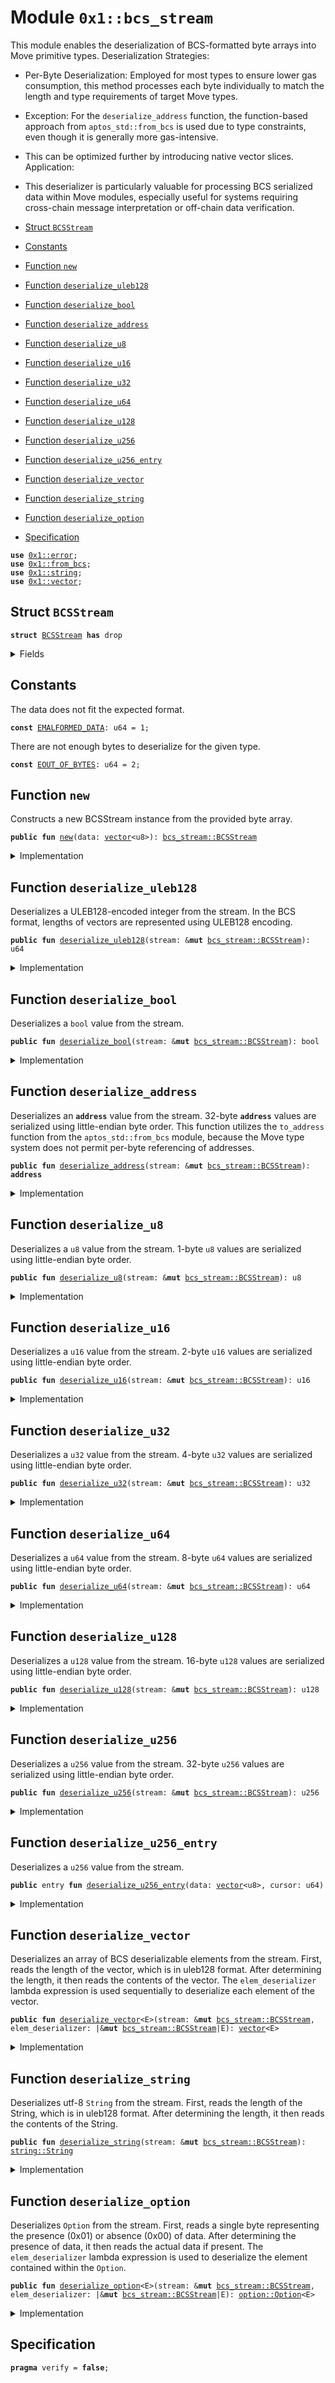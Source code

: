 
<a id="0x1_bcs_stream"></a>

# Module `0x1::bcs_stream`

This module enables the deserialization of BCS-formatted byte arrays into Move primitive types.
Deserialization Strategies:
- Per-Byte Deserialization: Employed for most types to ensure lower gas consumption, this method processes each byte
individually to match the length and type requirements of target Move types.
- Exception: For the <code>deserialize_address</code> function, the function-based approach from <code>aptos_std::from_bcs</code> is used
due to type constraints, even though it is generally more gas-intensive.
- This can be optimized further by introducing native vector slices.
Application:
- This deserializer is particularly valuable for processing BCS serialized data within Move modules,
especially useful for systems requiring cross-chain message interpretation or off-chain data verification.


-  [Struct `BCSStream`](#0x1_bcs_stream_BCSStream)
-  [Constants](#@Constants_0)
-  [Function `new`](#0x1_bcs_stream_new)
-  [Function `deserialize_uleb128`](#0x1_bcs_stream_deserialize_uleb128)
-  [Function `deserialize_bool`](#0x1_bcs_stream_deserialize_bool)
-  [Function `deserialize_address`](#0x1_bcs_stream_deserialize_address)
-  [Function `deserialize_u8`](#0x1_bcs_stream_deserialize_u8)
-  [Function `deserialize_u16`](#0x1_bcs_stream_deserialize_u16)
-  [Function `deserialize_u32`](#0x1_bcs_stream_deserialize_u32)
-  [Function `deserialize_u64`](#0x1_bcs_stream_deserialize_u64)
-  [Function `deserialize_u128`](#0x1_bcs_stream_deserialize_u128)
-  [Function `deserialize_u256`](#0x1_bcs_stream_deserialize_u256)
-  [Function `deserialize_u256_entry`](#0x1_bcs_stream_deserialize_u256_entry)
-  [Function `deserialize_vector`](#0x1_bcs_stream_deserialize_vector)
-  [Function `deserialize_string`](#0x1_bcs_stream_deserialize_string)
-  [Function `deserialize_option`](#0x1_bcs_stream_deserialize_option)
-  [Specification](#@Specification_1)


<pre><code><b>use</b> <a href="../../move-stdlib/doc/error.md#0x1_error">0x1::error</a>;
<b>use</b> <a href="from_bcs.md#0x1_from_bcs">0x1::from_bcs</a>;
<b>use</b> <a href="../../move-stdlib/doc/string.md#0x1_string">0x1::string</a>;
<b>use</b> <a href="../../move-stdlib/doc/vector.md#0x1_vector">0x1::vector</a>;
</code></pre>



<a id="0x1_bcs_stream_BCSStream"></a>

## Struct `BCSStream`



<pre><code><b>struct</b> <a href="bcs_stream.md#0x1_bcs_stream_BCSStream">BCSStream</a> <b>has</b> drop
</code></pre>



<details>
<summary>Fields</summary>


<dl>
<dt>
<code>data: <a href="../../move-stdlib/doc/vector.md#0x1_vector">vector</a>&lt;u8&gt;</code>
</dt>
<dd>
 Byte buffer containing the serialized data.
</dd>
<dt>
<code>cur: u64</code>
</dt>
<dd>
 Cursor indicating the current position in the byte buffer.
</dd>
</dl>


</details>

<a id="@Constants_0"></a>

## Constants


<a id="0x1_bcs_stream_EMALFORMED_DATA"></a>

The data does not fit the expected format.


<pre><code><b>const</b> <a href="bcs_stream.md#0x1_bcs_stream_EMALFORMED_DATA">EMALFORMED_DATA</a>: u64 = 1;
</code></pre>



<a id="0x1_bcs_stream_EOUT_OF_BYTES"></a>

There are not enough bytes to deserialize for the given type.


<pre><code><b>const</b> <a href="bcs_stream.md#0x1_bcs_stream_EOUT_OF_BYTES">EOUT_OF_BYTES</a>: u64 = 2;
</code></pre>



<a id="0x1_bcs_stream_new"></a>

## Function `new`

Constructs a new BCSStream instance from the provided byte array.


<pre><code><b>public</b> <b>fun</b> <a href="bcs_stream.md#0x1_bcs_stream_new">new</a>(data: <a href="../../move-stdlib/doc/vector.md#0x1_vector">vector</a>&lt;u8&gt;): <a href="bcs_stream.md#0x1_bcs_stream_BCSStream">bcs_stream::BCSStream</a>
</code></pre>



<details>
<summary>Implementation</summary>


<pre><code><b>public</b> <b>fun</b> <a href="bcs_stream.md#0x1_bcs_stream_new">new</a>(data: <a href="../../move-stdlib/doc/vector.md#0x1_vector">vector</a>&lt;u8&gt;): <a href="bcs_stream.md#0x1_bcs_stream_BCSStream">BCSStream</a> {
    <a href="bcs_stream.md#0x1_bcs_stream_BCSStream">BCSStream</a> {
        data,
        cur: 0,
    }
}
</code></pre>



</details>

<a id="0x1_bcs_stream_deserialize_uleb128"></a>

## Function `deserialize_uleb128`

Deserializes a ULEB128-encoded integer from the stream.
In the BCS format, lengths of vectors are represented using ULEB128 encoding.


<pre><code><b>public</b> <b>fun</b> <a href="bcs_stream.md#0x1_bcs_stream_deserialize_uleb128">deserialize_uleb128</a>(stream: &<b>mut</b> <a href="bcs_stream.md#0x1_bcs_stream_BCSStream">bcs_stream::BCSStream</a>): u64
</code></pre>



<details>
<summary>Implementation</summary>


<pre><code><b>public</b> <b>fun</b> <a href="bcs_stream.md#0x1_bcs_stream_deserialize_uleb128">deserialize_uleb128</a>(stream: &<b>mut</b> <a href="bcs_stream.md#0x1_bcs_stream_BCSStream">BCSStream</a>): u64 {
    <b>let</b> res = 0;
    <b>let</b> shift = 0;

    <b>while</b> (stream.cur &lt; stream.data.length()) {
        <b>let</b> byte = stream.data[stream.cur];
        stream.cur += 1;

        <b>let</b> val = ((byte & 0x7f) <b>as</b> u64);
        <b>if</b> (((val &lt;&lt; shift) &gt;&gt; shift) != val) {
            <b>abort</b> <a href="../../move-stdlib/doc/error.md#0x1_error_invalid_argument">error::invalid_argument</a>(<a href="bcs_stream.md#0x1_bcs_stream_EMALFORMED_DATA">EMALFORMED_DATA</a>)
        };
        res |= (val &lt;&lt; shift);

        <b>if</b> ((byte & 0x80) == 0) {
            <b>if</b> (shift &gt; 0 && val == 0) {
                <b>abort</b> <a href="../../move-stdlib/doc/error.md#0x1_error_invalid_argument">error::invalid_argument</a>(<a href="bcs_stream.md#0x1_bcs_stream_EMALFORMED_DATA">EMALFORMED_DATA</a>)
            };
            <b>return</b> res
        };

        shift += 7;
        <b>if</b> (shift &gt; 64) {
            <b>abort</b> <a href="../../move-stdlib/doc/error.md#0x1_error_invalid_argument">error::invalid_argument</a>(<a href="bcs_stream.md#0x1_bcs_stream_EMALFORMED_DATA">EMALFORMED_DATA</a>)
        };
    };

    <b>abort</b> <a href="../../move-stdlib/doc/error.md#0x1_error_out_of_range">error::out_of_range</a>(<a href="bcs_stream.md#0x1_bcs_stream_EOUT_OF_BYTES">EOUT_OF_BYTES</a>)
}
</code></pre>



</details>

<a id="0x1_bcs_stream_deserialize_bool"></a>

## Function `deserialize_bool`

Deserializes a <code>bool</code> value from the stream.


<pre><code><b>public</b> <b>fun</b> <a href="bcs_stream.md#0x1_bcs_stream_deserialize_bool">deserialize_bool</a>(stream: &<b>mut</b> <a href="bcs_stream.md#0x1_bcs_stream_BCSStream">bcs_stream::BCSStream</a>): bool
</code></pre>



<details>
<summary>Implementation</summary>


<pre><code><b>public</b> <b>fun</b> <a href="bcs_stream.md#0x1_bcs_stream_deserialize_bool">deserialize_bool</a>(stream: &<b>mut</b> <a href="bcs_stream.md#0x1_bcs_stream_BCSStream">BCSStream</a>): bool {
    <b>assert</b>!(stream.cur &lt; stream.data.length(), <a href="../../move-stdlib/doc/error.md#0x1_error_out_of_range">error::out_of_range</a>(<a href="bcs_stream.md#0x1_bcs_stream_EOUT_OF_BYTES">EOUT_OF_BYTES</a>));
    <b>let</b> byte = stream.data[stream.cur];
    stream.cur += 1;
    <b>if</b> (byte == 0) {
        <b>false</b>
    } <b>else</b> <b>if</b> (byte == 1) {
        <b>true</b>
    } <b>else</b> {
        <b>abort</b> <a href="../../move-stdlib/doc/error.md#0x1_error_invalid_argument">error::invalid_argument</a>(<a href="bcs_stream.md#0x1_bcs_stream_EMALFORMED_DATA">EMALFORMED_DATA</a>)
    }
}
</code></pre>



</details>

<a id="0x1_bcs_stream_deserialize_address"></a>

## Function `deserialize_address`

Deserializes an <code><b>address</b></code> value from the stream.
32-byte <code><b>address</b></code> values are serialized using little-endian byte order.
This function utilizes the <code>to_address</code> function from the <code>aptos_std::from_bcs</code> module,
because the Move type system does not permit per-byte referencing of addresses.


<pre><code><b>public</b> <b>fun</b> <a href="bcs_stream.md#0x1_bcs_stream_deserialize_address">deserialize_address</a>(stream: &<b>mut</b> <a href="bcs_stream.md#0x1_bcs_stream_BCSStream">bcs_stream::BCSStream</a>): <b>address</b>
</code></pre>



<details>
<summary>Implementation</summary>


<pre><code><b>public</b> <b>fun</b> <a href="bcs_stream.md#0x1_bcs_stream_deserialize_address">deserialize_address</a>(stream: &<b>mut</b> <a href="bcs_stream.md#0x1_bcs_stream_BCSStream">BCSStream</a>): <b>address</b> {
    <b>let</b> data = &stream.data;
    <b>let</b> cur = stream.cur;

    <b>assert</b>!(cur + 32 &lt;= data.length(), <a href="../../move-stdlib/doc/error.md#0x1_error_out_of_range">error::out_of_range</a>(<a href="bcs_stream.md#0x1_bcs_stream_EOUT_OF_BYTES">EOUT_OF_BYTES</a>));
    <b>let</b> res = <a href="from_bcs.md#0x1_from_bcs_to_address">from_bcs::to_address</a>(data.slice(cur, cur + 32));

    stream.cur = cur + 32;
    res
}
</code></pre>



</details>

<a id="0x1_bcs_stream_deserialize_u8"></a>

## Function `deserialize_u8`

Deserializes a <code>u8</code> value from the stream.
1-byte <code>u8</code> values are serialized using little-endian byte order.


<pre><code><b>public</b> <b>fun</b> <a href="bcs_stream.md#0x1_bcs_stream_deserialize_u8">deserialize_u8</a>(stream: &<b>mut</b> <a href="bcs_stream.md#0x1_bcs_stream_BCSStream">bcs_stream::BCSStream</a>): u8
</code></pre>



<details>
<summary>Implementation</summary>


<pre><code><b>public</b> <b>fun</b> <a href="bcs_stream.md#0x1_bcs_stream_deserialize_u8">deserialize_u8</a>(stream: &<b>mut</b> <a href="bcs_stream.md#0x1_bcs_stream_BCSStream">BCSStream</a>): u8 {
    <b>let</b> data = &stream.data;
    <b>let</b> cur = stream.cur;

    <b>assert</b>!(cur &lt; data.length(), <a href="../../move-stdlib/doc/error.md#0x1_error_out_of_range">error::out_of_range</a>(<a href="bcs_stream.md#0x1_bcs_stream_EOUT_OF_BYTES">EOUT_OF_BYTES</a>));

    <b>let</b> res = data[cur];

    stream.cur = cur + 1;
    res
}
</code></pre>



</details>

<a id="0x1_bcs_stream_deserialize_u16"></a>

## Function `deserialize_u16`

Deserializes a <code>u16</code> value from the stream.
2-byte <code>u16</code> values are serialized using little-endian byte order.


<pre><code><b>public</b> <b>fun</b> <a href="bcs_stream.md#0x1_bcs_stream_deserialize_u16">deserialize_u16</a>(stream: &<b>mut</b> <a href="bcs_stream.md#0x1_bcs_stream_BCSStream">bcs_stream::BCSStream</a>): u16
</code></pre>



<details>
<summary>Implementation</summary>


<pre><code><b>public</b> <b>fun</b> <a href="bcs_stream.md#0x1_bcs_stream_deserialize_u16">deserialize_u16</a>(stream: &<b>mut</b> <a href="bcs_stream.md#0x1_bcs_stream_BCSStream">BCSStream</a>): u16 {
    <b>let</b> data = &stream.data;
    <b>let</b> cur = stream.cur;

    <b>assert</b>!(cur + 2 &lt;= data.length(), <a href="../../move-stdlib/doc/error.md#0x1_error_out_of_range">error::out_of_range</a>(<a href="bcs_stream.md#0x1_bcs_stream_EOUT_OF_BYTES">EOUT_OF_BYTES</a>));
    <b>let</b> res =
        (data[cur] <b>as</b> u16) |
            ((data[cur + 1] <b>as</b> u16) &lt;&lt; 8)
    ;

    stream.cur += 2;
    res
}
</code></pre>



</details>

<a id="0x1_bcs_stream_deserialize_u32"></a>

## Function `deserialize_u32`

Deserializes a <code>u32</code> value from the stream.
4-byte <code>u32</code> values are serialized using little-endian byte order.


<pre><code><b>public</b> <b>fun</b> <a href="bcs_stream.md#0x1_bcs_stream_deserialize_u32">deserialize_u32</a>(stream: &<b>mut</b> <a href="bcs_stream.md#0x1_bcs_stream_BCSStream">bcs_stream::BCSStream</a>): u32
</code></pre>



<details>
<summary>Implementation</summary>


<pre><code><b>public</b> <b>fun</b> <a href="bcs_stream.md#0x1_bcs_stream_deserialize_u32">deserialize_u32</a>(stream: &<b>mut</b> <a href="bcs_stream.md#0x1_bcs_stream_BCSStream">BCSStream</a>): u32 {
    <b>let</b> data = &stream.data;
    <b>let</b> cur = stream.cur;

    <b>assert</b>!(cur + 4 &lt;= data.length(), <a href="../../move-stdlib/doc/error.md#0x1_error_out_of_range">error::out_of_range</a>(<a href="bcs_stream.md#0x1_bcs_stream_EOUT_OF_BYTES">EOUT_OF_BYTES</a>));
    <b>let</b> res =
        (data[cur] <b>as</b> u32) |
            ((data[cur + 1] <b>as</b> u32) &lt;&lt; 8) |
            ((data[cur + 2] <b>as</b> u32) &lt;&lt; 16) |
            ((data[cur + 3] <b>as</b> u32) &lt;&lt; 24)
    ;

    stream.cur += 4;
    res
}
</code></pre>



</details>

<a id="0x1_bcs_stream_deserialize_u64"></a>

## Function `deserialize_u64`

Deserializes a <code>u64</code> value from the stream.
8-byte <code>u64</code> values are serialized using little-endian byte order.


<pre><code><b>public</b> <b>fun</b> <a href="bcs_stream.md#0x1_bcs_stream_deserialize_u64">deserialize_u64</a>(stream: &<b>mut</b> <a href="bcs_stream.md#0x1_bcs_stream_BCSStream">bcs_stream::BCSStream</a>): u64
</code></pre>



<details>
<summary>Implementation</summary>


<pre><code><b>public</b> <b>fun</b> <a href="bcs_stream.md#0x1_bcs_stream_deserialize_u64">deserialize_u64</a>(stream: &<b>mut</b> <a href="bcs_stream.md#0x1_bcs_stream_BCSStream">BCSStream</a>): u64 {
    <b>let</b> data = &stream.data;
    <b>let</b> cur = stream.cur;

    <b>assert</b>!(cur + 8 &lt;= data.length(), <a href="../../move-stdlib/doc/error.md#0x1_error_out_of_range">error::out_of_range</a>(<a href="bcs_stream.md#0x1_bcs_stream_EOUT_OF_BYTES">EOUT_OF_BYTES</a>));
    <b>let</b> res =
        (data[cur] <b>as</b> u64) |
            ((data[cur + 1] <b>as</b> u64) &lt;&lt; 8) |
            ((data[cur + 2] <b>as</b> u64) &lt;&lt; 16) |
            ((data[cur + 3] <b>as</b> u64) &lt;&lt; 24) |
            ((data[cur + 4] <b>as</b> u64) &lt;&lt; 32) |
            ((data[cur + 5] <b>as</b> u64) &lt;&lt; 40) |
            ((data[cur + 6] <b>as</b> u64) &lt;&lt; 48) |
            ((data[cur + 7] <b>as</b> u64) &lt;&lt; 56)
    ;

    stream.cur += 8;
    res
}
</code></pre>



</details>

<a id="0x1_bcs_stream_deserialize_u128"></a>

## Function `deserialize_u128`

Deserializes a <code>u128</code> value from the stream.
16-byte <code>u128</code> values are serialized using little-endian byte order.


<pre><code><b>public</b> <b>fun</b> <a href="bcs_stream.md#0x1_bcs_stream_deserialize_u128">deserialize_u128</a>(stream: &<b>mut</b> <a href="bcs_stream.md#0x1_bcs_stream_BCSStream">bcs_stream::BCSStream</a>): u128
</code></pre>



<details>
<summary>Implementation</summary>


<pre><code><b>public</b> <b>fun</b> <a href="bcs_stream.md#0x1_bcs_stream_deserialize_u128">deserialize_u128</a>(stream: &<b>mut</b> <a href="bcs_stream.md#0x1_bcs_stream_BCSStream">BCSStream</a>): u128 {
    <b>let</b> data = &stream.data;
    <b>let</b> cur = stream.cur;

    <b>assert</b>!(cur + 16 &lt;= data.length(), <a href="../../move-stdlib/doc/error.md#0x1_error_out_of_range">error::out_of_range</a>(<a href="bcs_stream.md#0x1_bcs_stream_EOUT_OF_BYTES">EOUT_OF_BYTES</a>));
    <b>let</b> res =
        (data[cur] <b>as</b> u128) |
            ((data[cur + 1] <b>as</b> u128) &lt;&lt; 8) |
            ((data[cur + 2] <b>as</b> u128) &lt;&lt; 16) |
            ((data[cur + 3] <b>as</b> u128) &lt;&lt; 24) |
            ((data[cur + 4] <b>as</b> u128) &lt;&lt; 32) |
            ((data[cur + 5] <b>as</b> u128) &lt;&lt; 40) |
            ((data[cur + 6] <b>as</b> u128) &lt;&lt; 48) |
            ((data[cur + 7] <b>as</b> u128) &lt;&lt; 56) |
            ((data[cur + 8] <b>as</b> u128) &lt;&lt; 64) |
            ((data[cur + 9] <b>as</b> u128) &lt;&lt; 72) |
            ((data[cur + 10] <b>as</b> u128) &lt;&lt; 80) |
            ((data[cur + 11] <b>as</b> u128) &lt;&lt; 88) |
            ((data[cur + 12] <b>as</b> u128) &lt;&lt; 96) |
            ((data[cur + 13] <b>as</b> u128) &lt;&lt; 104) |
            ((data[cur + 14] <b>as</b> u128) &lt;&lt; 112) |
            ((data[cur + 15] <b>as</b> u128) &lt;&lt; 120)
    ;

    stream.cur += 16;
    res
}
</code></pre>



</details>

<a id="0x1_bcs_stream_deserialize_u256"></a>

## Function `deserialize_u256`

Deserializes a <code>u256</code> value from the stream.
32-byte <code>u256</code> values are serialized using little-endian byte order.


<pre><code><b>public</b> <b>fun</b> <a href="bcs_stream.md#0x1_bcs_stream_deserialize_u256">deserialize_u256</a>(stream: &<b>mut</b> <a href="bcs_stream.md#0x1_bcs_stream_BCSStream">bcs_stream::BCSStream</a>): u256
</code></pre>



<details>
<summary>Implementation</summary>


<pre><code><b>public</b> <b>fun</b> <a href="bcs_stream.md#0x1_bcs_stream_deserialize_u256">deserialize_u256</a>(stream: &<b>mut</b> <a href="bcs_stream.md#0x1_bcs_stream_BCSStream">BCSStream</a>): u256 {
    <b>let</b> data = &stream.data;
    <b>let</b> cur = stream.cur;

    <b>assert</b>!(cur + 32 &lt;= data.length(), <a href="../../move-stdlib/doc/error.md#0x1_error_out_of_range">error::out_of_range</a>(<a href="bcs_stream.md#0x1_bcs_stream_EOUT_OF_BYTES">EOUT_OF_BYTES</a>));
    <b>let</b> res =
        (data[cur] <b>as</b> u256) |
            ((data[cur + 1] <b>as</b> u256) &lt;&lt; 8) |
            ((data[cur + 2] <b>as</b> u256) &lt;&lt; 16) |
            ((data[cur + 3] <b>as</b> u256) &lt;&lt; 24) |
            ((data[cur + 4] <b>as</b> u256) &lt;&lt; 32) |
            ((data[cur + 5] <b>as</b> u256) &lt;&lt; 40) |
            ((data[cur + 6] <b>as</b> u256) &lt;&lt; 48) |
            ((data[cur + 7] <b>as</b> u256) &lt;&lt; 56) |
            ((data[cur + 8] <b>as</b> u256) &lt;&lt; 64) |
            ((data[cur + 9] <b>as</b> u256) &lt;&lt; 72) |
            ((data[cur + 10] <b>as</b> u256) &lt;&lt; 80) |
            ((data[cur + 11] <b>as</b> u256) &lt;&lt; 88) |
            ((data[cur + 12] <b>as</b> u256) &lt;&lt; 96) |
            ((data[cur + 13] <b>as</b> u256) &lt;&lt; 104) |
            ((data[cur + 14] <b>as</b> u256) &lt;&lt; 112) |
            ((data[cur + 15] <b>as</b> u256) &lt;&lt; 120) |
            ((data[cur + 16] <b>as</b> u256) &lt;&lt; 128) |
            ((data[cur + 17] <b>as</b> u256) &lt;&lt; 136) |
            ((data[cur + 18] <b>as</b> u256) &lt;&lt; 144) |
            ((data[cur + 19] <b>as</b> u256) &lt;&lt; 152) |
            ((data[cur + 20] <b>as</b> u256) &lt;&lt; 160) |
            ((data[cur + 21] <b>as</b> u256) &lt;&lt; 168) |
            ((data[cur + 22] <b>as</b> u256) &lt;&lt; 176) |
            ((data[cur + 23] <b>as</b> u256) &lt;&lt; 184) |
            ((data[cur + 24] <b>as</b> u256) &lt;&lt; 192) |
            ((data[cur + 25] <b>as</b> u256) &lt;&lt; 200) |
            ((data[cur + 26] <b>as</b> u256) &lt;&lt; 208) |
            ((data[cur + 27] <b>as</b> u256) &lt;&lt; 216) |
            ((data[cur + 28] <b>as</b> u256) &lt;&lt; 224) |
            ((data[cur + 29] <b>as</b> u256) &lt;&lt; 232) |
            ((data[cur + 30] <b>as</b> u256) &lt;&lt; 240) |
            ((data[cur + 31] <b>as</b> u256) &lt;&lt; 248);

    stream.cur += 32;
    res
}
</code></pre>



</details>

<a id="0x1_bcs_stream_deserialize_u256_entry"></a>

## Function `deserialize_u256_entry`

Deserializes a <code>u256</code> value from the stream.


<pre><code><b>public</b> entry <b>fun</b> <a href="bcs_stream.md#0x1_bcs_stream_deserialize_u256_entry">deserialize_u256_entry</a>(data: <a href="../../move-stdlib/doc/vector.md#0x1_vector">vector</a>&lt;u8&gt;, cursor: u64)
</code></pre>



<details>
<summary>Implementation</summary>


<pre><code><b>public</b> entry <b>fun</b> <a href="bcs_stream.md#0x1_bcs_stream_deserialize_u256_entry">deserialize_u256_entry</a>(data: <a href="../../move-stdlib/doc/vector.md#0x1_vector">vector</a>&lt;u8&gt;, cursor: u64) {
    <b>let</b> stream = <a href="bcs_stream.md#0x1_bcs_stream_BCSStream">BCSStream</a> {
        data,
        cur: cursor,
    };
    <a href="bcs_stream.md#0x1_bcs_stream_deserialize_u256">deserialize_u256</a>(&<b>mut</b> stream);
}
</code></pre>



</details>

<a id="0x1_bcs_stream_deserialize_vector"></a>

## Function `deserialize_vector`

Deserializes an array of BCS deserializable elements from the stream.
First, reads the length of the vector, which is in uleb128 format.
After determining the length, it then reads the contents of the vector.
The <code>elem_deserializer</code> lambda expression is used sequentially to deserialize each element of the vector.


<pre><code><b>public</b> <b>fun</b> <a href="bcs_stream.md#0x1_bcs_stream_deserialize_vector">deserialize_vector</a>&lt;E&gt;(stream: &<b>mut</b> <a href="bcs_stream.md#0x1_bcs_stream_BCSStream">bcs_stream::BCSStream</a>, elem_deserializer: |&<b>mut</b> <a href="bcs_stream.md#0x1_bcs_stream_BCSStream">bcs_stream::BCSStream</a>|E): <a href="../../move-stdlib/doc/vector.md#0x1_vector">vector</a>&lt;E&gt;
</code></pre>



<details>
<summary>Implementation</summary>


<pre><code><b>public</b> inline <b>fun</b> <a href="bcs_stream.md#0x1_bcs_stream_deserialize_vector">deserialize_vector</a>&lt;E&gt;(stream: &<b>mut</b> <a href="bcs_stream.md#0x1_bcs_stream_BCSStream">BCSStream</a>, elem_deserializer: |&<b>mut</b> <a href="bcs_stream.md#0x1_bcs_stream_BCSStream">BCSStream</a>| E): <a href="../../move-stdlib/doc/vector.md#0x1_vector">vector</a>&lt;E&gt; {
    <b>let</b> len = <a href="bcs_stream.md#0x1_bcs_stream_deserialize_uleb128">deserialize_uleb128</a>(stream);
    <b>let</b> v = <a href="../../move-stdlib/doc/vector.md#0x1_vector_empty">vector::empty</a>();

    for (i in 0..len) {
        v.push_back(elem_deserializer(stream));
    };

    v
}
</code></pre>



</details>

<a id="0x1_bcs_stream_deserialize_string"></a>

## Function `deserialize_string`

Deserializes utf-8 <code>String</code> from the stream.
First, reads the length of the String, which is in uleb128 format.
After determining the length, it then reads the contents of the String.


<pre><code><b>public</b> <b>fun</b> <a href="bcs_stream.md#0x1_bcs_stream_deserialize_string">deserialize_string</a>(stream: &<b>mut</b> <a href="bcs_stream.md#0x1_bcs_stream_BCSStream">bcs_stream::BCSStream</a>): <a href="../../move-stdlib/doc/string.md#0x1_string_String">string::String</a>
</code></pre>



<details>
<summary>Implementation</summary>


<pre><code><b>public</b> <b>fun</b> <a href="bcs_stream.md#0x1_bcs_stream_deserialize_string">deserialize_string</a>(stream: &<b>mut</b> <a href="bcs_stream.md#0x1_bcs_stream_BCSStream">BCSStream</a>): String {
    <b>let</b> len = <a href="bcs_stream.md#0x1_bcs_stream_deserialize_uleb128">deserialize_uleb128</a>(stream);
    <b>let</b> data = &stream.data;
    <b>let</b> cur = stream.cur;

    <b>assert</b>!(cur + len &lt;= data.length(), <a href="../../move-stdlib/doc/error.md#0x1_error_out_of_range">error::out_of_range</a>(<a href="bcs_stream.md#0x1_bcs_stream_EOUT_OF_BYTES">EOUT_OF_BYTES</a>));

    <b>let</b> res = <a href="../../move-stdlib/doc/string.md#0x1_string_utf8">string::utf8</a>(data.slice(cur, cur + len));
    stream.cur = cur + len;

    res
}
</code></pre>



</details>

<a id="0x1_bcs_stream_deserialize_option"></a>

## Function `deserialize_option`

Deserializes <code>Option</code> from the stream.
First, reads a single byte representing the presence (0x01) or absence (0x00) of data.
After determining the presence of data, it then reads the actual data if present.
The <code>elem_deserializer</code> lambda expression is used to deserialize the element contained within the <code>Option</code>.


<pre><code><b>public</b> <b>fun</b> <a href="bcs_stream.md#0x1_bcs_stream_deserialize_option">deserialize_option</a>&lt;E&gt;(stream: &<b>mut</b> <a href="bcs_stream.md#0x1_bcs_stream_BCSStream">bcs_stream::BCSStream</a>, elem_deserializer: |&<b>mut</b> <a href="bcs_stream.md#0x1_bcs_stream_BCSStream">bcs_stream::BCSStream</a>|E): <a href="../../move-stdlib/doc/option.md#0x1_option_Option">option::Option</a>&lt;E&gt;
</code></pre>



<details>
<summary>Implementation</summary>


<pre><code><b>public</b> inline <b>fun</b> <a href="bcs_stream.md#0x1_bcs_stream_deserialize_option">deserialize_option</a>&lt;E&gt;(stream: &<b>mut</b> <a href="bcs_stream.md#0x1_bcs_stream_BCSStream">BCSStream</a>, elem_deserializer: |&<b>mut</b> <a href="bcs_stream.md#0x1_bcs_stream_BCSStream">BCSStream</a>| E): Option&lt;E&gt; {
    <b>let</b> is_data = <a href="bcs_stream.md#0x1_bcs_stream_deserialize_bool">deserialize_bool</a>(stream);
    <b>if</b> (is_data) {
        <a href="../../move-stdlib/doc/option.md#0x1_option_some">option::some</a>(elem_deserializer(stream))
    } <b>else</b> {
        <a href="../../move-stdlib/doc/option.md#0x1_option_none">option::none</a>()
    }
}
</code></pre>



</details>

<a id="@Specification_1"></a>

## Specification



<pre><code><b>pragma</b> verify = <b>false</b>;
</code></pre>


[move-book]: https://aptos.dev/move/book/SUMMARY
